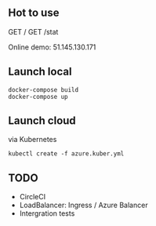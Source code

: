 ## Hot to use
GET /
GET /stat

Online demo: 51.145.130.171 

## Launch local
```
docker-compose build
docker-compose up
```

## Launch cloud
via Kubernetes
```
kubectl create -f azure.kuber.yml
```

## TODO
- CircleCI
- LoadBalancer: Ingress / Azure Balancer
- Intergration tests